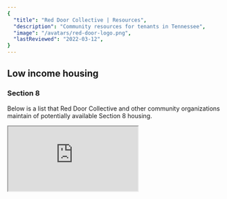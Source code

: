 ```yaml
---
{
  "title": "Red Door Collective | Resources",
  "description": "Community resources for tenants in Tennessee",
  "image": "/avatars/red-door-logo.png",
  "lastReviewed": "2022-03-12",
}
---
```


## Low income housing

### Section 8

Below is a list that Red Door Collective and other community organizations maintain of potentially available Section 8 housing.

<iframe src="https://docs.google.com/spreadsheets/d/e/2PACX-1vT74hdZ0rG13FzvLlE0DnLn8Law09F_w7W-U3Gm4wZrrWtG9dPmrqQrSmy_f-loRweFJE5onodEAjDR/pubhtml?gid=1502763444&amp;single=true&amp;widget=true&amp;headers=false"></iframe>